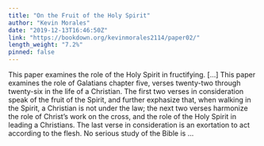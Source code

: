 ```yaml
---
title: "On the Fruit of the Holy Spirit"
author: "Kevin Morales"
date: "2019-12-13T16:46:50Z"
link: "https://bookdown.org/kevinmorales2114/paper02/"
length_weight: "7.2%"
pinned: false
---
```


This paper examines the role of the Holy Spirit in fructifying. [...] This paper examines the role of Galatians chapter five, verses twenty-two through twenty-six in the life of a Christian. The first two verses in consideration speak of the fruit of the Spirit, and further exphasize that, when walking in the Spirit, a Christian is not under the law; the next two verses harmonize the role of Christ’s work on the cross, and the role of the Holy Spirit in leading a Christians. The last verse in consideration is an exortation to act according to the flesh. No serious study of the Bible is ...
